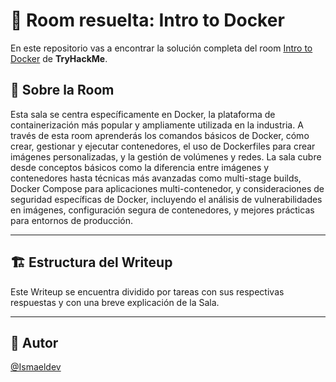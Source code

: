 # 🚪 Room resuelta: Intro to Docker
En este repositorio vas a encontrar la solución completa del room [Intro to Docker](https://tryhackme.com/room/introtodockerk8pdqk) de **TryHackMe**.

## 📝 Sobre la Room
Esta sala se centra específicamente en Docker, la plataforma de containerización más popular y ampliamente utilizada en la industria. A través de esta room aprenderás los comandos básicos de Docker, cómo crear, gestionar y ejecutar contenedores, el uso de Dockerfiles para crear imágenes personalizadas, y la gestión de volúmenes y redes. La sala cubre desde conceptos básicos como la diferencia entre imágenes y contenedores hasta técnicas más avanzadas como multi-stage builds, Docker Compose para aplicaciones multi-contenedor, y consideraciones de seguridad específicas de Docker, incluyendo el análisis de vulnerabilidades en imágenes, configuración segura de contenedores, y mejores prácticas para entornos de producción.

---

## 🏗️ Estructura del Writeup
Este Writeup se encuentra dividido por tareas con sus respectivas respuestas y con una breve explicación de la Sala.

---

## 🥷 Autor
[@Ismaeldev](https://www.ismaeldev.com/)